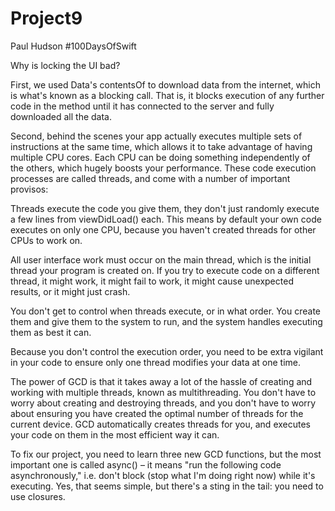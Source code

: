 # Project9
Paul Hudson #100DaysOfSwift



Why is locking the UI bad?

First, we used Data's contentsOf to download data from the internet, which is what's known as a blocking call. That is, it blocks execution of any further code in the method until it has connected to the server and fully downloaded all the data.

Second, behind the scenes your app actually executes multiple sets of instructions at the same time, which allows it to take advantage of having multiple CPU cores. Each CPU can be doing something independently of the others, which hugely boosts your performance. These code execution processes are called threads, and come with a number of important provisos:

Threads execute the code you give them, they don't just randomly execute a few lines from viewDidLoad() each. This means by default your own code executes on only one CPU, because you haven't created threads for other CPUs to work on.

All user interface work must occur on the main thread, which is the initial thread your program is created on. If you try to execute code on a different thread, it might work, it might fail to work, it might cause unexpected results, or it might just crash.

You don't get to control when threads execute, or in what order. You create them and give them to the system to run, and the system handles executing them as best it can.

Because you don't control the execution order, you need to be extra vigilant in your code to ensure only one thread modifies your data at one time.

The power of GCD is that it takes away a lot of the hassle of creating and working with multiple threads, known as multithreading. You don't have to worry about creating and destroying threads, and you don't have to worry about ensuring you have created the optimal number of threads for the current device. GCD automatically creates threads for you, and executes your code on them in the most efficient way it can.

To fix our project, you need to learn three new GCD functions, but the most important one is called async() – it means "run the following code asynchronously," i.e. don't block (stop what I'm doing right now) while it's executing. Yes, that seems simple, but there's a sting in the tail: you need to use closures. 


